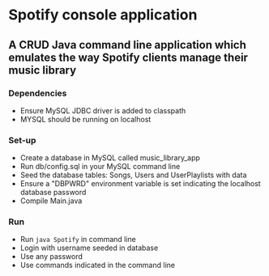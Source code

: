 # Spotify console application
## A CRUD Java command line application which emulates the way Spotify clients manage their music library

### Dependencies
- Ensure MySQL JDBC driver is added to classpath
- MYSQL should be running on localhost

### Set-up
- Create a database in MySQL called music_library_app
- Run db/config.sql in your MySQL command line
- Seed the database tables: Songs, Users and UserPlaylists with data
- Ensure a "DBPWRD" environment variable is set indicating the localhost database password
- Compile Main.java

### Run
- Run ```java Spotify``` in command line
- Login with username seeded in database
- Use any password
- Use commands indicated in the command line
